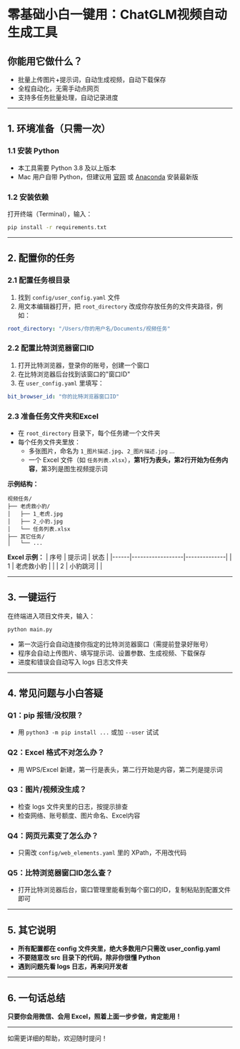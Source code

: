 # 零基础小白一键用：ChatGLM视频自动生成工具

## 你能用它做什么？

- 批量上传图片+提示词，自动生成视频，自动下载保存
- 全程自动化，无需手动点网页
- 支持多任务批量处理，自动记录进度

---

## 1. 环境准备（只需一次）

### 1.1 安装 Python

- 本工具需要 Python 3.8 及以上版本
- Mac 用户自带 Python，但建议用 [官网](https://www.python.org/downloads/) 或 [Anaconda](https://www.anaconda.com/) 安装最新版

### 1.2 安装依赖

打开终端（Terminal），输入：

```bash
pip install -r requirements.txt
```

---

## 2. 配置你的任务

### 2.1 配置任务根目录

1. 找到 `config/user_config.yaml` 文件
2. 用文本编辑器打开，把 `root_directory` 改成你存放任务的文件夹路径，例如：

```yaml
root_directory: "/Users/你的用户名/Documents/视频任务"
```

### 2.2 配置比特浏览器窗口ID

1. 打开比特浏览器，登录你的账号，创建一个窗口
2. 在比特浏览器后台找到该窗口的"窗口ID"
3. 在 `user_config.yaml` 里填写：

```yaml
bit_browser_id: "你的比特浏览器窗口ID"
```

### 2.3 准备任务文件夹和Excel

- 在 `root_directory` 目录下，每个任务建一个文件夹
- 每个任务文件夹里放：
  - 多张图片，命名为 `1_图片描述.jpg`、`2_图片描述.jpg` ...
  - 一个 Excel 文件（如 `任务列表.xlsx`），**第1行为表头，第2行开始为任务内容**，第3列是图生视频提示词

**示例结构：**
```
视频任务/
├── 老虎救小豹/
│   ├── 1_老虎.jpg
│   ├── 2_小豹.jpg
│   └── 任务列表.xlsx
├── 其它任务/
│   └── ...
```

**Excel 示例：**
| 序号 | 提示词           | 状态         |
|------|------------------|--------------|
| 1    | 老虎救小豹       |              |
| 2    | 小豹跳河         |              |

---

## 3. 一键运行

在终端进入项目文件夹，输入：

```bash
python main.py
```

- 第一次运行会自动连接你指定的比特浏览器窗口（需提前登录好账号）
- 程序会自动上传图片、填写提示词、设置参数、生成视频、下载保存
- 进度和错误会自动写入 logs 日志文件夹

---

## 4. 常见问题与小白答疑

### Q1：pip 报错/没权限？
- 用 `python3 -m pip install ...` 或加 `--user` 试试

### Q2：Excel 格式不对怎么办？
- 用 WPS/Excel 新建，第一行是表头，第二行开始是内容，第二列是提示词

### Q3：图片/视频没生成？
- 检查 logs 文件夹里的日志，按提示排查
- 检查网络、账号额度、图片命名、Excel内容

### Q4：网页元素变了怎么办？
- 只需改 `config/web_elements.yaml` 里的 XPath，不用改代码

### Q5：比特浏览器窗口ID怎么查？
- 打开比特浏览器后台，窗口管理里能看到每个窗口的ID，复制粘贴到配置文件即可

---

## 5. 其它说明

- **所有配置都在 config 文件夹里，绝大多数用户只需改 user_config.yaml**
- **不要随意改 src 目录下的代码，除非你很懂 Python**
- **遇到问题先看 logs 日志，再来问开发者**

---

## 6. 一句话总结

**只要你会用微信、会用 Excel，照着上面一步步做，肯定能用！**

---

如需更详细的帮助，欢迎随时提问！ 